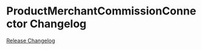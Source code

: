 # ProductMerchantCommissionConnector Changelog

[Release Changelog](https://github.com/spryker/product-merchant-commission-connector/releases)
